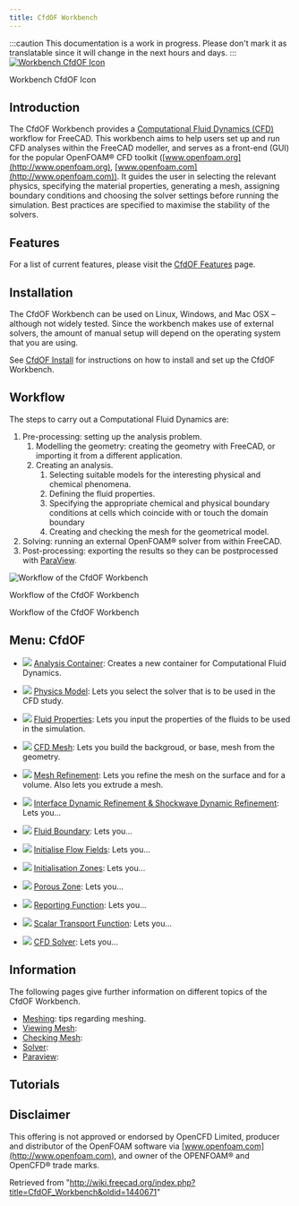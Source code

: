 ```yaml
---
title: CfdOF Workbench
---
```


:::caution
This documentation is a work in progress. Please don't mark it as translatable since it will change in the next hours and days.
:::[![Workbench CfdOF Icon](/images/8/8b/Workbench_CfdOF.svg)](/File:Workbench_CfdOF.svg)

Workbench CfdOF Icon

## Introduction

The CfdOF Workbench provides a [Computational Fluid Dynamics (CFD)](https://en.wikipedia.org/wiki/Computational_fluid_dynamics) workflow for FreeCAD. This workbench aims to help users set up and run CFD analyses within the FreeCAD modeller, and serves as a front-end (GUI) for the popular OpenFOAM® CFD toolkit ([www.openfoam.org](http://www.openfoam.org), [www.openfoam.com](http://www.openfoam.com)). It guides the user in selecting the relevant physics, specifying the material properties, generating a mesh, assigning boundary conditions and choosing the solver settings before running the simulation. Best practices are specified to maximise the stability of the solvers.

## Features

For a list of current features, please visit the [CfdOF Features](/CfdOF_Features "CfdOF Features") page.

## Installation

The CfdOF Workbench can be used on Linux, Windows, and Mac OSX – although not widely tested. Since the workbench makes use of external solvers, the amount of manual setup will depend on the operating system that you are using.

See [CfdOF Install](/CfdOF_Install "CfdOF Install") for instructions on how to install and set up the CfdOF Workbench.

## Workflow

The steps to carry out a Computational Fluid Dynamics are:

1. Pre-processing: setting up the analysis problem.
   1. Modelling the geometry: creating the geometry with FreeCAD, or importing it from a different application.
   2. Creating an analysis.
      1. Selecting suitable models for the interesting physical and chemical phenomena.
      2. Defining the fluid properties.
      3. Specifying the appropriate chemical and physical boundary conditions at cells which coincide with or touch the domain boundary
      4. Creating and checking the mesh for the geometrical model.
2. Solving: running an external OpenFOAM® solver from within FreeCAD.
3. Post-processing: exporting the results so they can be postprocessed with [ParaView](https://www.paraview.org/).

![Workflow of the CfdOF Workbench](/images/CfdOF_Workbench_workflow.svg)

Workflow of the CfdOF Workbench

Workflow of the CfdOF Workbench

## Menu: CfdOF

- ![](/images/CfdOF_analysis.svg) [Analysis Container](/CfdOF_Analysis "CfdOF Analysis"): Creates a new container for Computational Fluid Dynamics.

- ![](/images/CfdOF_Physics_Model.svg) [Physics Model](/CfdOF_Physics_Model "CfdOF Physics Model"): Lets you select the solver that is to be used in the CFD study.

- ![](/images/CfdOF_Fluid_Properties.svg) [Fluid Properties](/CfdOF_Fluid_Properties "CfdOF Fluid Properties"): Lets you input the properties of the fluids to be used in the simulation.

- ![](/images/CfdOF_CFD_Mesh.svg) [CFD Mesh](/CfdOF_CFD_Mesh "CfdOF CFD Mesh"): Lets you build the backgroud, or base, mesh from the geometry.

- ![](/images/CfdOF_Mesh_Refinement.svg) [Mesh Refinement](/CfdOF_Mesh_Refinement "CfdOF Mesh Refinement"): Lets you refine the mesh on the surface and for a volume. Also lets you extrude a mesh.

- ![](/images/CdfOF_Mesh_Dynamic.svg) [Interface Dynamic Refinement & Shockwave Dynamic Refinement](/index.php?title=CfdOF_Interface_Dynamic_Refinement_%26_Shockwave_Dynamic_Refinement&action=edit&redlink=1 "CfdOF Interface Dynamic Refinement & Shockwave Dynamic Refinement (page does not exist)"): Lets you...

- ![](/images/CfdOF_Fluid_Boundary.svg) [Fluid Boundary](/index.php?title=CfdOF_Fluid_Boundary&action=edit&redlink=1 "CfdOF Fluid Boundary (page does not exist)"): Lets you...

- ![](/images/CfdOF_Initialise_Flow_Fields.svg) [Initialise Flow Fields](/index.php?title=CfdOF_Initialise_Flow_Fields&action=edit&redlink=1 "CfdOF Initialise Flow Fields (page does not exist)"): Lets you...

- ![](/images/CfdOF_Initialisation_Zones.svg) [Initialisation Zones](/index.php?title=CfdOF_Initialisation_Zones&action=edit&redlink=1 "CfdOF Initialisation Zones (page does not exist)"): Lets you...

- ![](/images/CfdOF_Porous_Zone.svg) [Porous Zone](/index.php?title=CfdOF_Porous_Zone&action=edit&redlink=1 "CfdOF Porous Zone (page does not exist)"): Lets you...

- ![](/images/CfdOF_Reporting_Function.svg) [Reporting Function](/index.php?title=CfdOF_Reporting_Function&action=edit&redlink=1 "CfdOF Reporting Function (page does not exist)"): Lets you...

- ![](/images/CfdOF_Scalar_Transport_Function.svg) [Scalar Transport Function](/index.php?title=CfdOF_Scalar_Transport_Function&action=edit&redlink=1 "CfdOF Scalar Transport Function (page does not exist)"): Lets you...

- ![](/images/CfdOF_CFD_Solver.svg) [CFD Solver](/CfdOF_CFD_Solver "CfdOF CFD Solver"): Lets you...

## Information

The following pages give further information on different topics of the CfdOF Workbench.

- [Meshing](/index.php?title=CfdOF_Meshing&action=edit&redlink=1 "CfdOF Meshing (page does not exist)"): tips regarding meshing.
- [Viewing Mesh](/index.php?title=CfdOF_Viewing_Mesh&action=edit&redlink=1 "CfdOF Viewing Mesh (page does not exist)"):
- [Checking Mesh](/index.php?title=CfdOF_Checking_Mesh&action=edit&redlink=1 "CfdOF Checking Mesh (page does not exist)"):
- [Solver](/index.php?title=CfdOF_Solver&action=edit&redlink=1 "CfdOF Solver (page does not exist)"):
- [Paraview](/index.php?title=CfdOF_Paraview&action=edit&redlink=1 "CfdOF Paraview (page does not exist)"):

## Tutorials

## Disclaimer

This offering is not approved or endorsed by OpenCFD Limited, producer and distributor of the OpenFOAM software via [www.openfoam.com](http://www.openfoam.com), and owner of the OPENFOAM® and OpenCFD® trade marks.

Retrieved from "<http://wiki.freecad.org/index.php?title=CfdOF_Workbench&oldid=1440671>"
